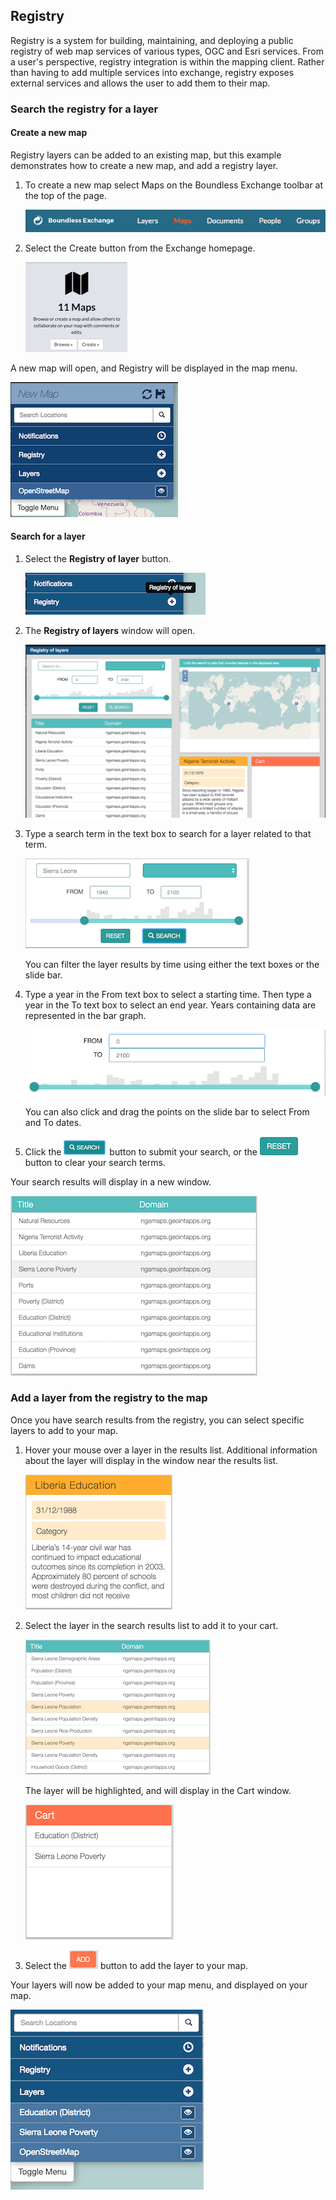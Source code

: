 ## Registry

Registry is a system for building, maintaining, and deploying a public registry of web map services of various types, OGC and Esri services. From a user's perspective, registry integration is within the mapping client. Rather than having to add multiple services into exchange, registry exposes external services and allows the user to add them to their map.

### Search the registry for a layer

#### Create a new map

Registry layers can be added to an existing map, but this example demonstrates how to create a new map, and add a registry layer.

1. To create a new map select Maps on the Boundless Exchange toolbar at the top of the page.

    ![exchange-toolbar-maps](img/maps/exchange-toolbar-maps.png)


2. Select the Create button from the Exchange homepage.

    ![create-map](img/registry/create-map.png)

A new map will open, and Registry will be displayed in the map menu.

![map-menu](img/registry/map-menu.png)

#### Search for a layer

1. Select the __Registry of layer__ button.

    ![registry-of-layer-button](img/registry/registry-of-layer-button.png)


2. The __Registry of layers__ window will open.

    ![registry-of-layers-window](img/registry/registry-of-layers-window.png)


3. Type a search term in the text box to search for a layer related to that term.


    ![search-term](img/registry/search-term.png)

    You can filter the layer results by time using either the text boxes or the slide bar.


4. Type a year in the From text box to select a starting time. Then type a year in the To text box to select an end year. Years containing data are represented in the bar graph.

    ![time-filter](img/registry/time-filter.png)

    You can also click and drag the points on the slide bar to select From and To dates.

5. Click the ![search](img/registry/search.png) button to submit your search, or the ![reset](img/registry/reset.png) button to clear your search terms.

Your search results will display in a new window.

![results](img/registry/results.png)

### Add a layer from the registry to the map

Once you have search results from the registry, you can select specific layers to add to your map.

1. Hover your mouse over a layer in the results list. Additional information about the layer will display in the window near the results list.

    ![additional-information](img/registry/additional-information.png)

2. Select the layer in the search results list to add it to your cart.

    ![search-results](img/registry/search-results.png)

    The layer will be highlighted, and will display in the Cart window.

    ![cart](img/registry/cart.png)

3. Select the ![add-results](img/registry/add-results.png) button to add the layer to your map.


Your layers will now be added to your map menu, and displayed on your map.

![results-on-map](img/registry/results-on-map.png)
